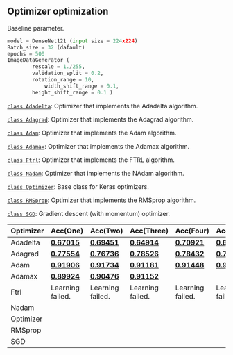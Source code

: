 ## Optimizer optimization

Baseline parameter.

```python
model = DenseNet121 (input size = 224x224)
Batch_size = 32 (dafault)
epochs = 500
ImageDataGenerator (
		rescale = 1./255, 
   		validation_split = 0.2,
  		rotation_range = 10,
    		width_shift_range = 0.1,
		height_shift_range = 0.1 )
```

[`class Adadelta`](https://www.tensorflow.org/api_docs/python/tf/keras/optimizers/Adadelta): Optimizer that implements the Adadelta algorithm.

[`class Adagrad`](https://www.tensorflow.org/api_docs/python/tf/keras/optimizers/Adagrad): Optimizer that implements the Adagrad algorithm.

[`class Adam`](https://www.tensorflow.org/api_docs/python/tf/keras/optimizers/Adam): Optimizer that implements the Adam algorithm.

[`class Adamax`](https://www.tensorflow.org/api_docs/python/tf/keras/optimizers/Adamax): Optimizer that implements the Adamax algorithm.

[`class Ftrl`](https://www.tensorflow.org/api_docs/python/tf/keras/optimizers/Ftrl): Optimizer that implements the FTRL algorithm.

[`class Nadam`](https://www.tensorflow.org/api_docs/python/tf/keras/optimizers/Nadam): Optimizer that implements the NAdam algorithm.

[`class Optimizer`](https://www.tensorflow.org/api_docs/python/tf/keras/optimizers/Optimizer): Base class for Keras optimizers.

[`class RMSprop`](https://www.tensorflow.org/api_docs/python/tf/keras/optimizers/RMSprop): Optimizer that implements the RMSprop algorithm.

[`class SGD`](https://www.tensorflow.org/api_docs/python/tf/keras/optimizers/SGD): Gradient descent (with momentum) optimizer.

| Optimizer | Acc(One)                                                     | Acc(Two)                                                     | Acc(Three)                                                   | Acc(Four)                                                    | Acc(Five)                                                    | Average          |
| --------- | ------------------------------------------------------------ | ------------------------------------------------------------ | ------------------------------------------------------------ | ------------------------------------------------------------ | ------------------------------------------------------------ | ---------------- |
| Adadelta  | [**0.67015**](https://github.com/d9249/DACON/blob/main/%EC%BB%B4%ED%93%A8%ED%84%B0%20%EB%B9%84%EC%A0%84%20%ED%95%99%EC%8A%B5%20%EA%B2%BD%EC%A7%84%20%EB%8C%80%ED%9A%8C/Optimizer%20optimization/Optimizer_Adadelta_1_DenseNet121(public-0.69607%2C%20private-0.67015).ipynb) | [**0.69451**](https://github.com/d9249/DACON/blob/main/%EC%BB%B4%ED%93%A8%ED%84%B0%20%EB%B9%84%EC%A0%84%20%ED%95%99%EC%8A%B5%20%EA%B2%BD%EC%A7%84%20%EB%8C%80%ED%9A%8C/Optimizer%20optimization/Optimizer_Adadelta_2_DenseNet121(public-0.72549%2C%20private-0.69451).ipynb) | [**0.64914**](https://github.com/d9249/DACON/blob/main/%EC%BB%B4%ED%93%A8%ED%84%B0%20%EB%B9%84%EC%A0%84%20%ED%95%99%EC%8A%B5%20%EA%B2%BD%EC%A7%84%20%EB%8C%80%ED%9A%8C/Optimizer%20optimization/Optimizer_Adadelta_3_DenseNet121(public-0.61764%2C%20private-0.64914).ipynb) | [**0.70921**](https://github.com/d9249/DACON/blob/main/%EC%BB%B4%ED%93%A8%ED%84%B0%20%EB%B9%84%EC%A0%84%20%ED%95%99%EC%8A%B5%20%EA%B2%BD%EC%A7%84%20%EB%8C%80%ED%9A%8C/Optimizer%20optimization/Optimizer_Adadelta_4_DenseNet121(public-0.69607%2C%20private-0.70921).ipynb) | [**0.68450**](https://github.com/d9249/DACON/blob/main/%EC%BB%B4%ED%93%A8%ED%84%B0%20%EB%B9%84%EC%A0%84%20%ED%95%99%EC%8A%B5%20%EA%B2%BD%EC%A7%84%20%EB%8C%80%ED%9A%8C/Optimizer%20optimization/Optimizer_Adadelta_5_DenseNet121(public-0.66666%2C%20private-0.68450).ipynb) | 0.681502         |
| Adagrad   | [**0.77554**](https://github.com/d9249/DACON/blob/main/%EC%BB%B4%ED%93%A8%ED%84%B0%20%EB%B9%84%EC%A0%84%20%ED%95%99%EC%8A%B5%20%EA%B2%BD%EC%A7%84%20%EB%8C%80%ED%9A%8C/Optimizer%20optimization/Optimizer_Adagrad_1_DenseNet121(public-0.75980%2C%20private-0.77554).ipynb) | [**0.76736**](https://github.com/d9249/DACON/blob/main/%EC%BB%B4%ED%93%A8%ED%84%B0%20%EB%B9%84%EC%A0%84%20%ED%95%99%EC%8A%B5%20%EA%B2%BD%EC%A7%84%20%EB%8C%80%ED%9A%8C/Optimizer%20optimization/Optimizer_Adagrad_2_DenseNet121(public-0.74019%2C%20private-0.76736).ipynb) | [**0.78526**](https://github.com/d9249/DACON/blob/main/%EC%BB%B4%ED%93%A8%ED%84%B0%20%EB%B9%84%EC%A0%84%20%ED%95%99%EC%8A%B5%20%EA%B2%BD%EC%A7%84%20%EB%8C%80%ED%9A%8C/Optimizer%20optimization/Optimizer_Adagrad_3_DenseNet121(public-0.80392%2C%20private-0.78526).ipynb) | [**0.78432**](https://github.com/d9249/DACON/blob/main/%EC%BB%B4%ED%93%A8%ED%84%B0%20%EB%B9%84%EC%A0%84%20%ED%95%99%EC%8A%B5%20%EA%B2%BD%EC%A7%84%20%EB%8C%80%ED%9A%8C/Optimizer%20optimization/Optimizer_Adagrad_4_DenseNet121(public-0.75980%2C%20private-0.78432).ipynb) | [**0.76588**](https://github.com/d9249/DACON/blob/main/%EC%BB%B4%ED%93%A8%ED%84%B0%20%EB%B9%84%EC%A0%84%20%ED%95%99%EC%8A%B5%20%EA%B2%BD%EC%A7%84%20%EB%8C%80%ED%9A%8C/Optimizer%20optimization/Optimizer_Adagrad_5_DenseNet121(public-0.76470%2C%20private-0.76588).ipynb) | 0.775672         |
| Adam      | [**0.91906**](https://github.com/d9249/DACON/blob/main/%EC%BB%B4%ED%93%A8%ED%84%B0%20%EB%B9%84%EC%A0%84%20%ED%95%99%EC%8A%B5%20%EA%B2%BD%EC%A7%84%20%EB%8C%80%ED%9A%8C/Optimizer%20optimization/Optimizer_Adam_1_DenseNet121(public-0.93137%2C%20private-0.91906).ipynb) | [**0.91734**](https://github.com/d9249/DACON/blob/main/%EC%BB%B4%ED%93%A8%ED%84%B0%20%EB%B9%84%EC%A0%84%20%ED%95%99%EC%8A%B5%20%EA%B2%BD%EC%A7%84%20%EB%8C%80%ED%9A%8C/Optimizer%20optimization/Optimizer_Adam_2_DenseNet121(public-0.91666%2C%20private-0.91734).ipynb) | [**0.91181**](https://github.com/d9249/DACON/blob/main/%EC%BB%B4%ED%93%A8%ED%84%B0%20%EB%B9%84%EC%A0%84%20%ED%95%99%EC%8A%B5%20%EA%B2%BD%EC%A7%84%20%EB%8C%80%ED%9A%8C/Optimizer%20optimization/Optimizer_Adam_3_DenseNet121(public-0.93137%2C%20private-0.91181).ipynb) | [**0.91448**](https://github.com/d9249/DACON/blob/main/%EC%BB%B4%ED%93%A8%ED%84%B0%20%EB%B9%84%EC%A0%84%20%ED%95%99%EC%8A%B5%20%EA%B2%BD%EC%A7%84%20%EB%8C%80%ED%9A%8C/Optimizer%20optimization/Optimizer_Adam_4_DenseNet121(public-0.92156%2C%20private-0.91448).ipynb) | [**0.91931**](https://github.com/d9249/DACON/blob/main/%EC%BB%B4%ED%93%A8%ED%84%B0%20%EB%B9%84%EC%A0%84%20%ED%95%99%EC%8A%B5%20%EA%B2%BD%EC%A7%84%20%EB%8C%80%ED%9A%8C/Optimizer%20optimization/Optimizer_Adam_5_DenseNet121(public-0.93137%2C%20private-0.91931).ipynb) | 0.916400         |
| Adamax    | [**0.89924**](https://github.com/d9249/DACON/blob/main/%EC%BB%B4%ED%93%A8%ED%84%B0%20%EB%B9%84%EC%A0%84%20%ED%95%99%EC%8A%B5%20%EA%B2%BD%EC%A7%84%20%EB%8C%80%ED%9A%8C/Optimizer%20optimization/Optimizer_Adamax_1_DenseNet121(public-0.92156%2C%20private-0.89924).ipynb) | [**0.90476**](https://github.com/d9249/DACON/blob/main/%EC%BB%B4%ED%93%A8%ED%84%B0%20%EB%B9%84%EC%A0%84%20%ED%95%99%EC%8A%B5%20%EA%B2%BD%EC%A7%84%20%EB%8C%80%ED%9A%8C/Optimizer%20optimization/Optimizer_Adamax_2_DenseNet121(public-0.92156%2C%20private-0.90476).ipynb) | [**0.91152**](https://github.com/d9249/DACON/blob/main/%EC%BB%B4%ED%93%A8%ED%84%B0%20%EB%B9%84%EC%A0%84%20%ED%95%99%EC%8A%B5%20%EA%B2%BD%EC%A7%84%20%EB%8C%80%ED%9A%8C/Optimizer%20optimization/Optimizer_Adamax_3_DenseNet121(public-0.91666%2C%20private-0.91152).ipynb) |                                                              |                                                              |                  |
| Ftrl      | Learning failed.                                             | Learning failed.                                             | Learning failed.                                             | Learning failed.                                             | Learning failed.                                             | Learning failed. |
| Nadam     |                                                              |                                                              |                                                              |                                                              |                                                              |                  |
| Optimizer |                                                              |                                                              |                                                              |                                                              |                                                              |                  |
| RMSprop   |                                                              |                                                              |                                                              |                                                              |                                                              |                  |
| SGD       |                                                              |                                                              |                                                              |                                                              |                                                              |                  |

